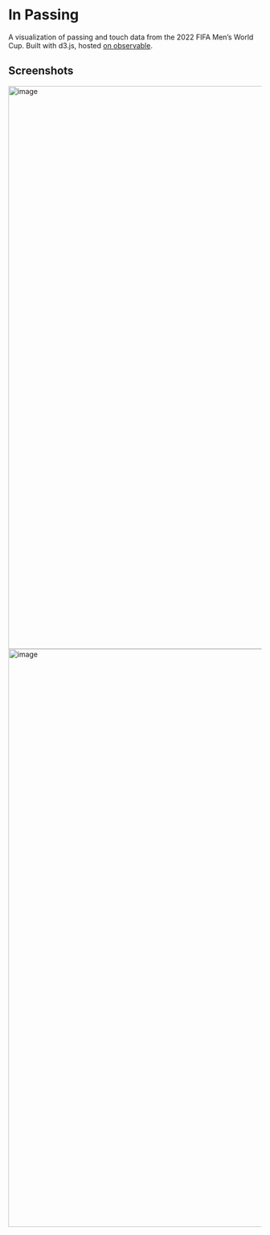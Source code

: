# In Passing

A visualization of passing and touch data from the 2022 FIFA Men’s World Cup. Built with d3.js, hosted [on observable](https://observablehq.com/@alipatti/in-passing).

## Screenshots

<img width="1121" alt="image" src="https://github.com/alipatti/in-passing/assets/78563685/b9aab429-4a64-4bd4-953b-93d6eb950b6c">

<img width="1151" alt="image" src="https://github.com/alipatti/in-passing/assets/78563685/f661ccc1-d15d-4896-a4e2-a2ba81e60af5">

